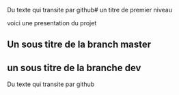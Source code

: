 Du texte qui transite par github# un titre de premier niveau 

voici une presentation du projet

## Un sous titre de la branch master


## un sous titre de la branche dev

Du texte qui transite par github
